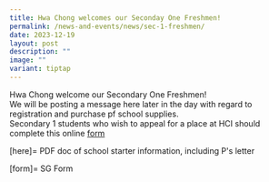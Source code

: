 ```yaml
---
title: Hwa Chong welcomes our Seconday One Freshmen!
permalink: /news-and-events/news/sec-1-freshmen/
date: 2023-12-19
layout: post
description: ""
image: ""
variant: tiptap
---
```

<p>Hwa Chong welcome our Secondary One Freshmen! <br>We will be posting a message here later in the day with regard to registration and purchase pf school supplies.<br>Secondary 1 students who wish to appeal for a place at HCI should complete this online <a href="https://go.gov.sg/hci-appeal-2024" rel="noopener noreferrer nofollow" target="_blank">form</a></p><p>[here]= PDF doc of school starter information, including P's letter</p><p>[form]= SG Form</p>